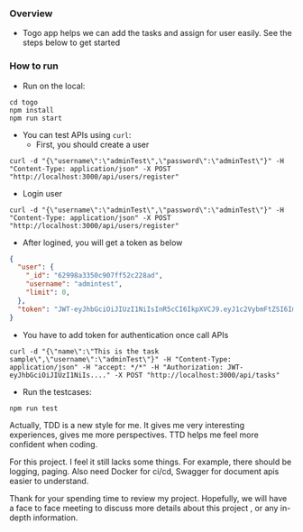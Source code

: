 ### Overview
- Togo app helps we can add the tasks and assign for user easily. See the steps below to get started

### How to run
- Run on the local:
```console
cd togo
npm install
npm run start
```
- You can test APIs using `curl`:
  - First, you should create a user 
```cosole
curl -d "{\"username\":\"adminTest\",\"password\":\"adminTest\"}" -H "Content-Type: application/json" -X POST "http://localhost:3000/api/users/register"
```
  - Login user
```cosole
curl -d "{\"username\":\"adminTest\",\"password\":\"adminTest\"}" -H "Content-Type: application/json" -X POST "http://localhost:3000/api/users/register"
```
  - After logined, you will get a token as below
```json
{
  "user": {
    "_id": "62998a3350c907ff52c228ad",
    "username": "admintest",
    "limit": 0,
  },
  "token": "JWT-eyJhbGciOiJIUzI1NiIsInR5cCI6IkpXVCJ9.eyJ1c2VybmFtZSI6ImFkbWludGVzdCIsImlhdCI6MTY1NDIyOTc5MiwiZXhwIjoxNjYyMDA1NzkyfQ.LGiVR2GS2Blh3BeED44uMTOYn8q8eiOEaOs43nZnYjo"
}
```
   -  You have to add token for authentication once call APIs
```cosole
curl -d "{\"name\":\"This is the task sample\",\"username\":\"adminTest\"}" -H "Content-Type: application/json" -H "accept: */*" -H "Authorization: JWT-eyJhbGciOiJIUzI1NiIs...." -X POST "http://localhost:3000/api/tasks"
```
- Run the testcases:
```cosole
npm run test
```
Actually, TDD is a new style for me. It gives me very interesting experiences, gives me more perspectives. TTD helps me feel more confident when coding.

For this project. I feel it still lacks some things. For example, there should be logging, paging. Also need Docker for ci/cd, Swagger for document apis easier to understand.

Thank for your spending time to review my project. Hopefully, we will have a face to face meeting to discuss more details about this project , or any in-depth information.